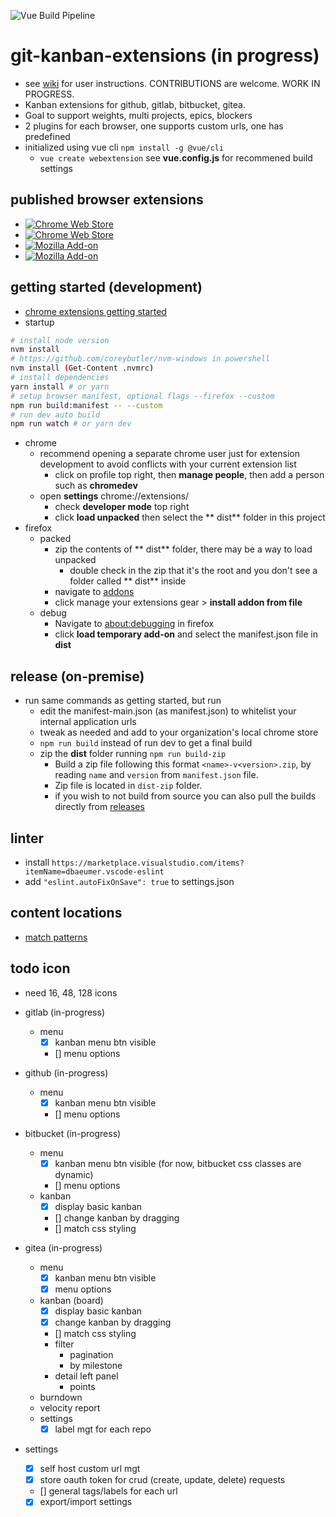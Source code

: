 ![Vue Build Pipeline](https://github.com/funktechno/git-kanban-enhanced-extension/workflows/Vue%20Build%20Pipeline/badge.svg)

# git-kanban-extensions (in progress)

- see [wiki](https://github.com/funktechno/git-kanban-enhanced-extension/wiki) for user instructions. CONTRIBUTIONS are welcome. WORK IN PROGRESS.
- Kanban extensions for github, gitlab, bitbucket, gitea.
- Goal to support weights, multi projects, epics, blockers
- 2 plugins for each browser, one supports custom urls, one has predefined
- initialized using vue cli `npm install -g @vue/cli`
  - `vue create webextension` see **vue.config.js** for recommened build settings


## published browser extensions

  - [![Chrome Web Store](https://img.shields.io/chrome-web-store/v/ehoibkdpdgjcjnnalkbiidajafoimnaa.svg?label=chrome%20web%20store%3A%20Simple)](https://chrome.google.com/webstore/detail/github-date-of-creation/ehoibkdpdgjcjnnalkbiidajafoimnaa)
  - [![Chrome Web Store](https://img.shields.io/chrome-web-store/v/ambmbdjjhloinbjadfgfmenihmfmahmk.svg?label=chrome%20web%20store%3A%20Self%20Hosted)](https://chrome.google.com/webstore/detail/github-date-of-creation/ambmbdjjhloinbjadfgfmenihmfmahmk)
  - [![Mozilla Add-on](https://img.shields.io/amo/v/git-kanban-enhanced?label=mozilla%20add-on%3A%20Simple)](https://addons.mozilla.org/en-US/firefox/addon/git-kanban-enhanced/)
  - [![Mozilla Add-on](https://img.shields.io/amo/v/git-kanban-enhanced-selfhosted?label=mozilla%20add-on%3A%20Self%20Hosted)](https://addons.mozilla.org/en-US/firefox/addon/git-kanban-enhanced-selfhosted/)

## getting started (development)

- [chrome extensions getting started](https://developer.chrome.com/extensions/getstarted)
- startup

```bash
# install node version
nvm install
# https://github.com/coreybutler/nvm-windows in powershell
nvm install (Get-Content .nvmrc)
# install dependencies
yarn install # or yarn
# setup browser manifest, optional flags --firefox --custom
npm run build:manifest -- --custom
# run dev auto build
npm run watch # or yarn dev
```

- chrome
  - recommend opening a separate chrome user just for extension development to avoid conflicts with your current extension list
    - click on profile top right, then **manage people**, then add a person such as **chromedev**
  - open **settings** chrome://extensions/
    - check **developer mode** top right
    - click **load unpacked** then select the ** dist** folder in this project
- firefox
  - packed
    - zip the contents of ** dist** folder, there may be a way to load unpacked
      - double check in the zip that it's the root and you don't see a folder called ** dist** inside
    - navigate to [addons](about:addons)
    - click manage your extensions gear > **install addon from file**
  - debug
    - Navigate to [about:debugging](about:debugging#/runtime/this-firefox) in firefox
    - click **load temporary add-on** and select the manifest.json file in **dist**

## release (on-premise)

- run same commands as getting started, but run
  - edit the manifest-main.json (as manifest.json) to whitelist your internal application urls
  - tweak as needed and add to your organization's local chrome store
  - `npm run build` instead of run dev to get a final build
  - zip the **dist** folder running `npm run build-zip`
    - Build a zip file following this format `<name>-v<version>.zip`, by reading `name` and `version` from `manifest.json` file.
    - Zip file is located in `dist-zip` folder.
    - if you wish to not build from source you can also pull the builds directly from [releases](https://github.com/funktechno/git-kanban-enhanced-chrome-extension/releases)

## linter

- install `https://marketplace.visualstudio.com/items?itemName=dbaeumer.vscode-eslint`
- add `"eslint.autoFixOnSave": true` to settings.json

## content locations

- [match patterns](https://developer.chrome.com/extensions/match_patterns)

## todo icon

- need 16, 48, 128 icons
- gitlab (in-progress)
  - menu
    - [x] kanban menu btn visible
    - [] menu options
- github (in-progress)
  - menu
    - [x] kanban menu btn visible
    - [] menu options
- bitbucket (in-progress)
  - menu
    - [x] kanban menu btn visible (for now, bitbucket css classes are dynamic)
    - [] menu options
  - kanban
    - [x] display basic kanban
    - [] change kanban by dragging
    - [] match css styling
- gitea (in-progress)

  - menu
    - [x] kanban menu btn visible
    - [x] menu options
  - kanban (board)
    - [x] display basic kanban
    - [x] change kanban by dragging
    - [] match css styling
    - filter
      - pagination
      - by milestone
    - detail left panel
      - points
  - burndown
  - velocity report
  - settings
    - [x] label mgt for each repo

- settings
  - [x] self host custom url mgt
  - [x] store oauth token for crud (create, update, delete) requests
  - [] general tags/labels for each url
  - [x] export/import settings
